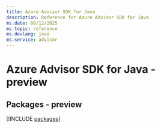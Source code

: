 ```yaml
---
title: Azure Advisor SDK for Java
description: Reference for Azure Advisor SDK for Java
ms.date: 08/12/2025
ms.topic: reference
ms.devlang: java
ms.service: advisor
---
```

# Azure Advisor SDK for Java - preview
## Packages - preview
[!INCLUDE [packages](advisor-index.md)]